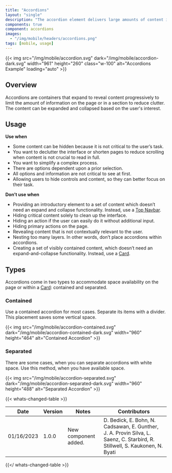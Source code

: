 ```yaml
---
title: "Accordions"
layout: "single"
description: "The accordion element delivers large amounts of content in a small space through progressive disclosure."
components: true
component: accordions
images:
  - "/img/mobile/headers/accordions.png"
tags: [mobile, usage]
---
```


{{< img src="/img/mobile/accordion.svg" dark="/img/mobile/accordion-dark.svg" width="961" height="260" class="w-100" alt="Accordions Example" loading="auto" >}}

## Overview

Accordions are containers that expand to reveal content progressively to limit the amount of information on the page or in a section to reduce clutter. The content can be expanded and collapsed based on the user's interest.

## Usage

**Use when**

- Some content can be hidden because it is not critical to the user’s task.
- You want to declutter the interface or shorten pages to reduce scrolling when content is not crucial to read in full.
- You want to simplify a complex process.
- There are options dependent upon a prior selection.
- All options and information are not critical to see at first.
- Allowing users to hide controls and content, so they can better focus on their task.

**Don’t use when**

- Providing an introductory element to a set of content which doesn’t need an expand and collapse functionality. Instead, use a [Top Navbar](/componets/mobile/top-navbars/).
- Hiding critical content solely to clean up the interface.
- Hiding an action if the user can easily do it without additional input.
- Hiding primary actions on the page.
- Revealing content that is not contextually relevant to the user.
- Nesting too many layers. In other words, don’t place accordions within accordions.
- Creating a set of visibly contained content, which doesn’t need an expand-and-collapse functionality. Instead, use a [Card](/components/mobile/cards/).

## Types

Accordions come in two types to accommodate space availability on the page or within a [Card](/components/mobile/cards/): contained and separated.

### Contained

Use a contained accordion for most cases. Separate its items with a divider. This placement saves some vertical space.

{{< img src="/img/mobile/accordion-contained.svg" dark="/img/mobile/accordion-contained-dark.svg" width="960" height="464" alt="Contained Accordion" >}}

### Separated

There are some cases, when you can separate accordions with white space. Use this method, when you have available space.

{{< img src="/img/mobile/accordion-separated.svg" dark="/img/mobile/accordion-separated-dark.svg" width="960" height="488" alt="Separated Accordion" >}}

{{< whats-changed-table >}}

| Date       | Version | Notes                | Contributors                                                                                                                |
| ---------- | ------- | -------------------- | --------------------------------------------------------------------------------------------------------------------------- |
| 01/16/2023 | 1.0.0   | New component added. | D. Bedick, E. Bohn, N. Cadsawan, E. Gunther, J. A. Provin Silva, L. Saenz, C. Starbird, R. Stillwell, S. Kaukonen, N. Byati |

{{</ whats-changed-table >}}
